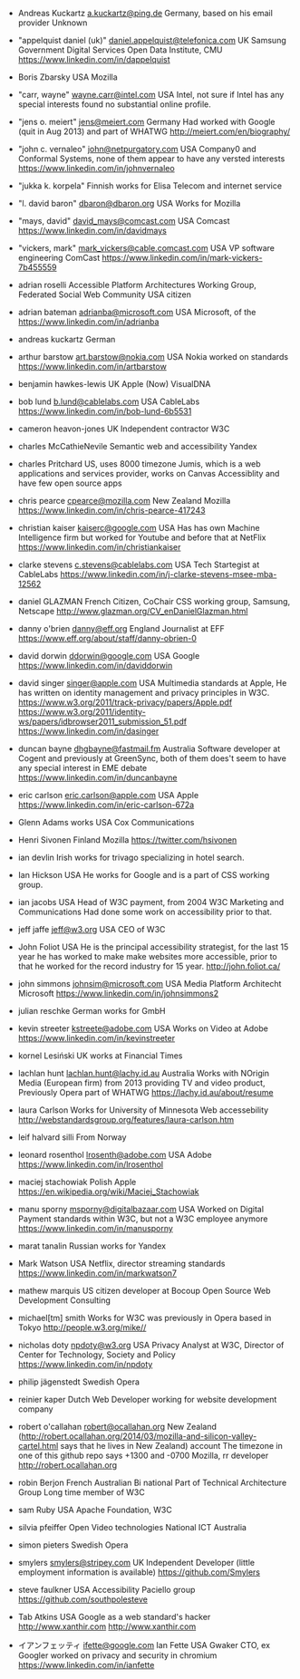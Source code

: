 * Andreas Kuckartz a.kuckartz@ping.de
 Germany, based on his email provider
Unknown

* "appelquist daniel \(uk\)" <daniel.appelquist@telefonica.com>
 UK
 Samsung Government Digital Services Open Data Institute, CMU 
 https://www.linkedin.com/in/dappelquist

* Boris Zbarsky
 USA
 Mozilla


* "carr, wayne" <wayne.carr@intel.com>
 USA
 Intel, not sure if Intel has any special interests found no substantial online profile.

* "jens o. meiert" <jens@meiert.com>
 Germany
 Had worked with Google (quit in Aug 2013) and part of WHATWG
 http://meiert.com/en/biography/

* "john c. vernaleo" <john@netpurgatory.com>
 USA
 Company0 and Conformal Systems, none of them appear to have any versted interests
 https://www.linkedin.com/in/johnvernaleo

* "jukka k. korpela"
 Finnish
 works for Elisa Telecom and internet service

* "l. david baron" <dbaron@dbaron.org>
 USA
 Works for Mozilla

* "mays, david" <david_mays@comcast.com>
 USA
 Comcast
 https://www.linkedin.com/in/davidmays

* "vickers, mark" <mark_vickers@cable.comcast.com>
 USA
 VP software engineering ComCast
 https://www.linkedin.com/in/mark-vickers-7b455559

* adrian roselli
 Accessible Platform Architectures Working Group, Federated Social Web Community
 USA citizen

* adrian bateman <adrianba@microsoft.com>
 USA
 Microsoft, of the
 https://www.linkedin.com/in/adrianba

* andreas kuckartz
 German

* arthur barstow <art.barstow@nokia.com>
 USA
 Nokia worked on standards
 https://www.linkedin.com/in/artbarstow

* benjamin hawkes-lewis
 UK
 Apple (Now) VisualDNA

* bob lund <b.lund@cablelabs.com>
 USA
 CableLabs
 https://www.linkedin.com/in/bob-lund-6b5531

* cameron heavon-jones
 UK
 Independent contractor
 W3C

* charles McCathieNevile
 Semantic web and accessibility
 Yandex

* charles Pritchard
 US, uses 8000 timezone
 Jumis, which is a web applications and services provider, works on Canvas Accessiblity and have few open source apps

* chris pearce <cpearce@mozilla.com>
 New Zealand
 Mozilla
 https://www.linkedin.com/in/chris-pearce-417243

* christian kaiser <kaiserc@google.com>
 USA
 Has has own Machine Intelligence firm but worked for Youtube and before that at NetFlix
 https://www.linkedin.com/in/christiankaiser

* clarke stevens <c.stevens@cablelabs.com>
 USA
 Tech Startegist at CableLabs
 https://www.linkedin.com/in/j-clarke-stevens-msee-mba-12562

* daniel GLAZMAN
 French Citizen, CoChair CSS working group, Samsung, Netscape http://www.glazman.org/CV_enDanielGlazman.html

* danny o'brien <danny@eff.org>
 England
 Journalist at EFF
 https://www.eff.org/about/staff/danny-obrien-0

* david dorwin <ddorwin@google.com>
 USA
 Google
 https://www.linkedin.com/in/daviddorwin

* david singer <singer@apple.com>
 USA
 Multimedia standards at Apple, He has written on identity management and privacy principles in W3C. https://www.w3.org/2011/track-privacy/papers/Apple.pdf https://www.w3.org/2011/identity-ws/papers/idbrowser2011_submission_51.pdf
 https://www.linkedin.com/in/dasinger

* duncan bayne <dhgbayne@fastmail.fm>
 Australia
 Software developer at Cogent and previously at GreenSync, both of them does't seem to have any special interest in EME debate
 https://www.linkedin.com/in/duncanbayne

* eric carlson <eric.carlson@apple.com>
 USA
 Apple
 https://www.linkedin.com/in/eric-carlson-672a

* Glenn Adams works
 USA
 Cox Communications

* Henri Sivonen
 Finland
 Mozilla
https://twitter.com/hsivonen

* ian devlin
 Irish
 works for trivago specializing in hotel search.

* Ian Hickson
 USA
 He works for Google and is a part of CSS working group.

* ian jacobs
 USA
 Head of W3C payment, from 2004 W3C Marketing and Communications Had done some work on accessibility prior to that.

* jeff jaffe <jeff@w3.org>
 USA
 CEO of W3C

* John Foliot
 USA
 He is the principal accessibility strategist, for the last 15 year he has worked to make make websites more accessible, prior to that he worked for the record industry for 15 year.
http://john.foliot.ca/

* john simmons <johnsim@microsoft.com>
 USA
 Media Platform Architecht Microsoft
 https://www.linkedin.com/in/johnsimmons2

* julian reschke
 German
 works for GmbH

* kevin streeter <kstreete@adobe.com>
 USA
 Works on Video at Adobe
 https://www.linkedin.com/in/kevinstreeter

* kornel Lesiński
 UK
 works at Financial Times

* lachlan hunt <lachlan.hunt@lachy.id.au>
 Australia
 Works with NOrigin Media (European firm) from 2013 providing TV and video product, Previously Opera part of WHATWG
 https://lachy.id.au/about/resume

* laura Carlson
 Works for University of Minnesota
 Web accessebility
 http://webstandardsgroup.org/features/laura-carlson.htm

* leif halvard silli
 From Norway

* leonard rosenthol <lrosenth@adobe.com>
 USA
 Adobe
 https://www.linkedin.com/in/lrosenthol

* maciej stachowiak 
 Polish
 Apple
 https://en.wikipedia.org/wiki/Maciej_Stachowiak

* manu sporny <msporny@digitalbazaar.com>
 USA
 Worked on Digital Payment standards within W3C, but not a W3C employee anymore
 https://www.linkedin.com/in/manusporny

* marat tanalin
 Russian
 works for Yandex

* Mark Watson
 USA
 Netflix, director streaming standards
 https://www.linkedin.com/in/markwatson7

* mathew marquis
 US citizen
 developer at Bocoup
 Open Source Web Development Consulting

* michael\[tm\] smith 
  Works for W3C was previously in Opera based in Tokyo
  http://people.w3.org/mike//

* nicholas doty <npdoty@w3.org>
 USA
 Privacy Analyst at W3C, Director of Center for Technology, Society and Policy
 https://www.linkedin.com/in/npdoty

* philip jägenstedt
 Swedish
 Opera

* reinier kaper
 Dutch Web Developer working for website development company

* robert o'callahan <robert@ocallahan.org>
 New Zealand (http://robert.ocallahan.org/2014/03/mozilla-and-silicon-valley-cartel.html says that he lives in New Zealand) account The timezone in one of this github repo says +1300 and -0700
 Mozilla, rr developer
 http://robert.ocallahan.org

* robin Berjon
 French Australian Bi national
 Part of Technical Architecture Group
 Long time member of W3C

* sam Ruby
 USA
 Apache Foundation, W3C

* silvia pfeiffer
 Open Video technologies
 National ICT Australia

* simon pieters
 Swedish
 Opera

* smylers <smylers@stripey.com>
 UK
 Independent Developer (little employment information is available)
 https://github.com/Smylers

* steve faulkner
 USA
 Accessibility
 Paciello group
 https://github.com/southpolesteve

* Tab Atkins
 USA
 Google as a web standard's hacker http://www.xanthir.com
 http://www.xanthir.com

* イアンフェッティ <ifette@google.com> Ian Fette
 USA
 Gwaker CTO, ex Googler worked on privacy and security in chromium
 https://www.linkedin.com/in/ianfette
